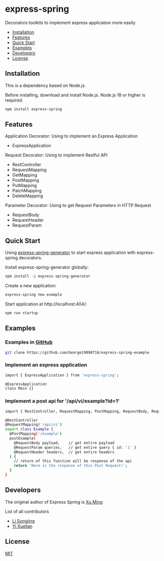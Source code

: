 # express-spring
  Decorators toolkits to implement express application more easily

  * [Installation](#Installation)
  * [Features](#Features)
  * [Quick Start](#Quick-Start)
  * [Examples](#Examples)
  * [Developers](#Developers)
  * [License](#license)

## Installation 

  This is a dependency based on Node.js.

  Before installing, download and install Node.js. Node.js 18 or higher is required.

  ```bash
  npm install express-spring
  ```

## Features

  Application Decorator: Using to implement an Express Application
  * ExpressApplication

  Request Decorator: Using to implement Restful API
  * RestController
  * RequestMapping
  * GetMapping
  * PostMapping
  * PutMapping
  * PatchMapping
  * DeleteMapping

  Parameter Decorator: Using to get Request Parameters in HTTP Request
  * RequestBody
  * RequestHeader
  * RequestParam

## Quick Start
  Using [express-spring-generator](https://www.npmjs.com/package/express-spring-generator) to start express application with express-spring decorators.

  Install express-spring-generator globally:
  ```bash
  npm install -g express-spring-generator
  ```

  Create a new application:
  ```bash
  express-spring new example
  ```

  Start application at http://localhost:404/:
  ```bash
  npm run startup
  ```

## Examples

  ### Examples in [GitHub](https://github.com/George19890716/express-spring-example)
  ```bash
  git clone https://github.com/George19890716/express-spring-example
  ```

  ### Implement an express application

  ```bash
  import { ExpressApplication } from 'express-spring';

  @ExpressApplication
  class Main {}
  ```

  ### Implement a post api for '/api/vi/example?id=1'

  ```bash
  import { RestController, RequestMapping, PostMapping, RequestBody, RequestParam, RequestHeader } from 'express-spring';

  @RestController
  @RequestMapping('/api/vi')
  export class Example {
    @PostMapping('/example')
    postExample(
      @RequestBody payload,    // get entire payload
      @RequestParam queries,   // get entire query { id: '1' }
      @RequestHeader headers,  // get entire headers
    ) {
      // return of this function will be response of the api
      return 'Here is the response of this Post Request!';
    }
  }
  ```

## Developers
  The original author of Express Spring is [Xu Ming](https://github.com/George19890716)

  List of all contributors
  * [Li Songjing](https://github.com/lisongjing)
  * [Yi Xuelian](https://github.com/June-elisa)

## License

  [MIT](LICENSE)